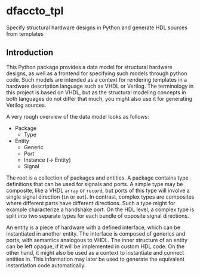 # dfaccto_tpl
Specify structural hardware designs in Python and generate HDL sources from templates

## Introduction

This Python package provides a data model for structural hardware designs, as well as a frontend for specifying such models through python code.
Such models are intended as a context for rendering templates in a hardware description language such as VHDL or Verilog.
The terminology in this project is based on VHDL, but as the structural modeling concepts in both languages do not differ that much, you might also use it for generating Verilog sources.

A very rough overview of the data model looks as follows:
 * Package
   * Type
 * Entity
   * Generic
   * Port
   * Instance (-> Entity)
   * Signal

The root is a collection of packages and entities.
A package contains type definitions that can be used for signals and ports.
A simple type may be composite, like a VHDL `array` or `record`, but ports of this type will involve a single signal direction (`in` or `out`).
In contrast, complex types are composites where different parts have different directions.
Such a type might for example characterize a handshake port.
On the HDL level, a complex type is split into two separate types for each bundle of opposite signal directions.

An entity is a piece of hardware with a defined interface, which can be instantiated in another entity.
The interface is composed of generics and ports, with semantics analogous to VHDL.
The inner structure of an entity can be left opaque, if it will be implemented in custom HDL code.
On the other hand, it might also be used as a context to instantiate and connect entities in.
This information may later be used to generate the equivalent instantiation code automatically.

